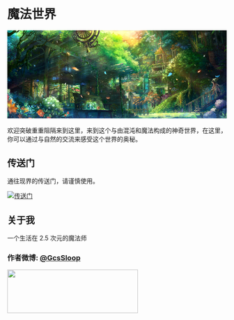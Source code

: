 # 魔法世界

![精灵之森](./MagicElements/SpiritForest.png)

欢迎突破重重阻隔来到这里，来到这个与由混沌和魔法构成的神奇世界，在这里，你可以通过与自然的交流来感受这个世界的奥秘。

## 传送门

通往现界的传送门，请谨慎使用。

[![传送门](http://ww3.sinaimg.cn/large/005Xtdi2jw1f6n7ned83zg30rs0b47o8.gif)](https://github.com/GcsSloop/AndroidNote/tree/master)

## 关于我

一个生活在 2.5 次元的魔法师

### 作者微博: [@GcsSloop](http://weibo.com/GcsSloop)

<a href="https://github.com/GcsSloop/AndroidNote/blob/magic-world/FINDME.md" target="_blank"> <img src="http://ww4.sinaimg.cn/large/005Xtdi2gw1f1qn89ihu3j315o0dwwjc.jpg" width=300 height=100 /> </a>




